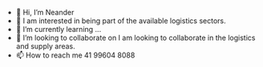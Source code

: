 - 👋 Hi, I’m Neander
- 👀 I am interested in being part of the available logistics sectors.
- 🌱 I’m currently learning ...
- 💞️ I’m looking to collaborate on I am looking to collaborate in the logistics and supply areas.
- 📫 How to reach me 41 99604 8088 

<!---
Necandido/Necandido is a ✨ special ✨ repository because its `README.md` (this file) appears on your GitHub profile.
You can click the Preview link to take a look at your changes.
--->
